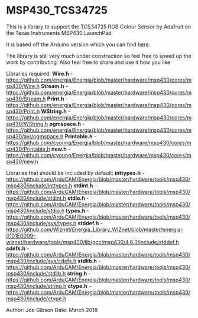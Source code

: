 # MSP430_TCS34725
This is a library to support the TCS34725 RGB Colour Sensor by Adafruit on the Texas Instruments MSP430 LaunchPad

It is based off the Arduino version which you can find [here](https://github.com/adafruit/Adafruit_TCS34725).

The library is still very much under construction so feel free to speed up the work by contributing. Also feel free to share and use it how you like

Libraries required:
**Wire.h** - https://github.com/energia/Energia/blob/master/hardware/msp430/cores/msp430/Wire.h
**Stream.h** - https://github.com/energia/Energia/blob/master/hardware/msp430/cores/msp430/Stream.h
**Print.h** - https://github.com/energia/Energia/blob/master/hardware/msp430/cores/msp430/Print.h
**WString.h** - https://github.com/energia/Energia/blob/master/hardware/msp430/cores/msp430/WString.h
**pgmspace.h** - https://github.com/energia/Energia/blob/master/hardware/msp430/cores/msp430/avr/pgmspace.h
**Printable.h** - https://github.com/cyoung/Energia/blob/master/hardware/msp430/cores/msp430/Printable.h
**new.h** - https://github.com/cyoung/Energia/blob/master/hardware/msp430/cores/msp430/new.h

Libraries that should be included by default:
**inttypes.h** - https://github.com/ArduCAM/Energia/blob/master/hardware/tools/msp430/msp430/include/inttypes.h
**stdint.h** - https://github.com/ArduCAM/Energia/blob/master/hardware/tools/msp430/msp430/include/stdint.h
**stdio.h** - https://github.com/ArduCAM/Energia/blob/master/hardware/tools/msp430/msp430/include/stdio.h
**types.h** - https://github.com/ArduCAM/Energia/blob/master/hardware/tools/msp430/msp430/include/sys/types.h
**stddef.h** - https://github.com/Wiznet/Energia_Library_WIZnet/blob/master/energia-0101E0009-wiznet/hardware/tools/msp430/lib/gcc/msp430/4.6.3/include/stddef.h
**cdefs.h** - https://github.com/ArduCAM/Energia/blob/master/hardware/tools/msp430/msp430/include/sys/cdefs.h
**stdlib.h** - https://github.com/ArduCAM/Energia/blob/master/hardware/tools/msp430/msp430/include/stdlib.h
**string.h** - https://github.com/ArduCAM/Energia/blob/master/hardware/tools/msp430/msp430/include/string.h
**ctype.h** - https://github.com/ArduCAM/Energia/blob/master/hardware/tools/msp430/msp430/include/ctype.h

Author: Joe Gibson
Date: March 2018
